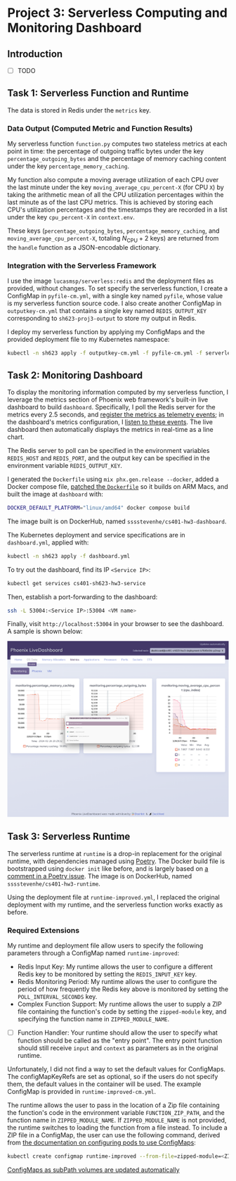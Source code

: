 # Project 3: Serverless Computing and Monitoring Dashboard

## Introduction

- [ ] TODO

## Task 1: Serverless Function and Runtime

The data is stored in Redis under the `metrics` key.

### Data Output (Computed Metric and Function Results)

My serverless function `function.py` computes two stateless metrics at each
point in time:
the percentage of outgoing traffic bytes under the key
`percentage_outgoing_bytes` and the percentage of memory caching content under
the key `percentage_memory_caching`.

My function also compute a moving average utilization of each CPU over the last
minute under the key `moving_average_cpu_percent-X` (for CPU `X`)
by taking the arithmetic mean of all the CPU utilization percentages within the
last minute as of the last CPU metrics.
This is achieved by storing each CPU's utilization percentages and the
timestamps they are recorded in a list under the key `cpu_percent-X` in
`context.env`.

These keys (`percentage_outgoing_bytes`, `percentage_memory_caching`,
and `moving_average_cpu_percent-X`, totaling $N_{\text{CPU}} + 2$ keys)
are returned from the `handle` function as a JSON-encodable dictionary.

### Integration with the Serverless Framework

I use the image `lucasmsp/serverless:redis` and the deployment files as
provided, without changes. To set specify the serverless function,
I create a ConfigMap in `pyfile-cm.yml`, with a single key named `pyfile`,
whose value is my serverless function source code.
I also create another ConfigMap in `outputkey-cm.yml` that contains a single key
named `REDIS_OUTPUT_KEY` corresponding to `sh623-proj3-output` to store my
output in Redis.

I deploy my serverless function by applying my ConfigMaps and the provided
deployment file to my Kubernetes namespace:

```sh
kubectl -n sh623 apply -f outputkey-cm.yml -f pyfile-cm.yml -f serverless-deployment-course.yaml
```

## Task 2: Monitoring Dashboard

To display the monitoring information computed by my serverless function,
I leverage the metrics section of Phoenix web framework's built-in live
dashboard to build `dashboard`. Specifically,
I poll the Redis server for the metrics every 2.5 seconds,
and [register the metrics as telemetry
events](https://hexdocs.pm/phoenix/telemetry.html#telemetry-events);
in the dashboard's metrics configuration,
I [listen to these
events](https://medium.com/@marcdel/adding-custom-metrics-to-a-phoenix-1-5-live-dashboard-1b21a8df5cf1).
The live dashboard then automatically displays the metrics in real-time as a
line chart.

The Redis server to poll can be specified in the environment variables
`REDIS_HOST` and `REDIS_PORT`,
and the output key can be specified in the environment variable
`REDIS_OUTPUT_KEY`.

I generated the `Dockerfile` using `mix phx.gen.release --docker`,
added a Docker compose file,
[patched the
`Dockerfile`](https://elixirforum.com/t/mix-deps-get-memory-explosion-when-doing-cross-platform-docker-build/57157/3)
so it builds on ARM Macs, and built the image at `dashboard` with:

```sh
DOCKER_DEFAULT_PLATFORM="linux/amd64" docker compose build
```

The image built is on DockerHub, named `sssstevenhe/cs401-hw3-dashboard`.

The Kubernetes deployment and service specifications are in `dashboard.yml`,
applied with:

```sh
kubectl -n sh623 apply -f dashboard.yml
```

To try out the dashboard, find its IP `<Service IP>`:

```sh
kubectl get services cs401-sh623-hw3-service
```

Then, establish a port-forwarding to the dashboard:

```sh
ssh -L 53004:<Service IP>:53004 <VM name>
```

Finally, visit `http://localhost:53004` in your browser to see the dashboard.
A sample is shown below:

![Screenshot of The Deployed Dashboard Visited Locally](dashboard_screenshot.png)

## Task 3: Serverless Runtime

The serverless runtime at `runtime` is a drop-in replacement for the original
runtime, with dependencies managed using [Poetry](https://python-poetry.org/).
The Docker build file is bootstrapped using `docker init` like before,
and is largely based on [a comment in a Poetry
issue](https://github.com/orgs/python-poetry/discussions/1879#discussioncomment-7284113).
The image is on DockerHub, named `sssstevenhe/cs401-hw3-runtime`.

Using the deployment file at `runtime-improved.yml`,
I replaced the original deployment with my runtime,
and the serverless function works exactly as before.

### Required Extensions

My runtime and deployment file allow users to specify the following parameters
through a ConfigMap named `runtime-improved`:

- Redis Input Key: My runtime allows the user to configure a different Redis key
    to be monitored by setting the `REDIS_INPUT_KEY` key.
- Redis Monitoring Period:
    My runtime allows the user to configure the period of how frequently the
    Redis key above is monitored by setting the `POLL_INTERVAL_SECONDS` key.
- Complex Function Support:
    My runtime allows the user to supply a ZIP file containing the
    function's code by setting the `zipped-module` key,
    and specifying the function name in `ZIPPED_MODULE_NAME`.
- [ ] Function Handler: Your runtime should allow the user to specify what function should be called as the "entry point". The entry point function should still receive `input` and `context` as parameters as in the original runtime.

Unfortunately, I did not find a way to set the default values for ConfigMaps.
The configMapKeyRefs are set as optional,
so if the users do not specify them,
the default values in the container will be used.
The example ConfigMap is provided in `runtime-improved-cm.yml`.

The runtime allows the user to pass in the location of a Zip file containing the
function's code in the environment variable `FUNCTION_ZIP_PATH`,
and the function name in `ZIPPED_MODULE_NAME`.
If `ZIPPED_MODULE_NAME` is not provided,
the runtime switches to loading the function from a file instead.
To include a ZIP file in a ConfigMap, the user can use the following command,
derived from [the documentation on configuring pods to use
ConfigMaps](https://kubernetes.io/docs/tasks/configure-pod-container/configure-pod-configmap/#create-configmaps-from-files):

```sh
kubectl create configmap runtime-improved --from-file=zipped-module=<ZIP file path> --dry-run=client -o yaml
```

[ConfigMaps as subPath volumes are updated automatically](https://kubernetes.io/docs/tasks/configure-pod-container/configure-pod-configmap/#mounted-configmaps-are-updated-automatically)
